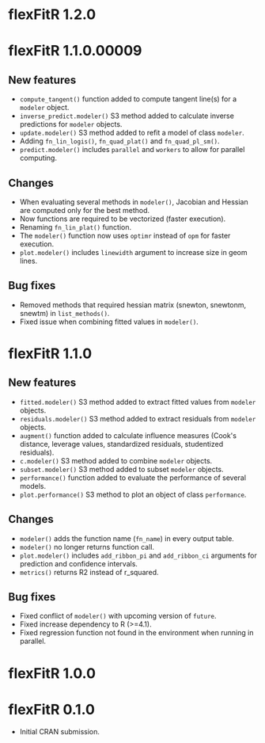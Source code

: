 # flexFitR 1.2.0

# flexFitR 1.1.0.00009

## New features

* `compute_tangent()` function added to compute tangent line(s) for a `modeler` object.
* `inverse_predict.modeler()` S3 method added to calculate inverse predictions for
`modeler` objects.
* `update.modeler()` S3 method added to refit a model of class `modeler`.
* Adding `fn_lin_logis()`, `fn_quad_plat()` and `fn_quad_pl_sm()`.
* `predict.modeler()` includes `parallel` and `workers` to allow for parallel computing.

## Changes

* When evaluating several methods in `modeler()`, Jacobian and Hessian are
computed only for the best method.
* Now functions are required to be vectorized (faster execution).
* Renaming `fn_lin_plat()` function.
* The `modeler()` function now uses `optimr` instead of `opm` for faster execution.
* `plot.modeler()` includes `linewidth` argument to increase size in geom lines.

## Bug fixes

* Removed methods that required hessian matrix (snewton, snewtonm, snewtm) in `list_methods()`.
* Fixed issue when combining fitted values in `modeler()`.

# flexFitR 1.1.0

## New features

* `fitted.modeler()` S3 method added to extract fitted values from `modeler` objects.
* `residuals.modeler()` S3 method added to extract residuals from `modeler` objects.
* `augment()` function added to calculate influence measures (Cook's distance,
  leverage values, standardized residuals, studentized residuals).
* `c.modeler()` S3 method added to combine `modeler` objects.
* `subset.modeler()` S3 method added to subset `modeler` objects.
* `performance()` function added to evaluate the performance of several models.
* `plot.performance()` S3 method to plot an object of class `performance`.

## Changes

* `modeler()` adds the function name (`fn_name`) in every output table.
* `modeler()` no longer returns function call.
* `plot.modeler()` includes `add_ribbon_pi` and `add_ribbon_ci` arguments for
prediction and confidence intervals.
* `metrics()` returns R2 instead of r_squared.

## Bug fixes

* Fixed conflict of `modeler()` with upcoming version of `future`.
* Fixed increase dependency to R (>=4.1).
* Fixed regression function not found in the environment when running in parallel.

# flexFitR 1.0.0

# flexFitR 0.1.0

* Initial CRAN submission.
